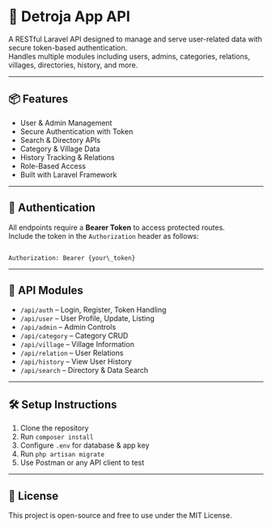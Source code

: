 
# 🔐 Detroja App API

A RESTful Laravel API designed to manage and serve user-related data with secure token-based authentication.  
Handles multiple modules including users, admins, categories, relations, villages, directories, history, and more.

---

## 📦 Features

- User & Admin Management
- Secure Authentication with Token
- Search & Directory APIs
- Category & Village Data
- History Tracking & Relations
- Role-Based Access
- Built with Laravel Framework

---

## 🔐 Authentication

All endpoints require a **Bearer Token** to access protected routes.  
Include the token in the `Authorization` header as follows:

```

Authorization: Bearer {your\_token}

```

---

## 📁 API Modules

- `/api/auth` – Login, Register, Token Handling
- `/api/user` – User Profile, Update, Listing
- `/api/admin` – Admin Controls
- `/api/category` – Category CRUD
- `/api/village` – Village Information
- `/api/relation` – User Relations
- `/api/history` – View User History
- `/api/search` – Directory & Data Search

---

## 🛠️ Setup Instructions

1. Clone the repository  
2. Run `composer install`  
3. Configure `.env` for database & app key  
4. Run `php artisan migrate`  
5. Use Postman or any API client to test

---

## 📄 License

This project is open-source and free to use under the MIT License.
```

